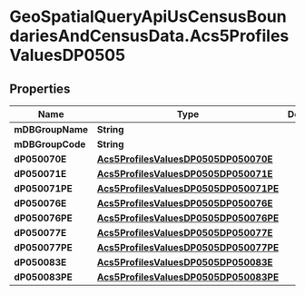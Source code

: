 # GeoSpatialQueryApiUsCensusBoundariesAndCensusData.Acs5ProfilesValuesDP0505

## Properties

Name | Type | Description | Notes
------------ | ------------- | ------------- | -------------
**mDBGroupName** | **String** |  | 
**mDBGroupCode** | **String** |  | 
**dP050070E** | [**Acs5ProfilesValuesDP0505DP050070E**](Acs5ProfilesValuesDP0505DP050070E.md) |  | 
**dP050071E** | [**Acs5ProfilesValuesDP0505DP050071E**](Acs5ProfilesValuesDP0505DP050071E.md) |  | 
**dP050071PE** | [**Acs5ProfilesValuesDP0505DP050071PE**](Acs5ProfilesValuesDP0505DP050071PE.md) |  | 
**dP050076E** | [**Acs5ProfilesValuesDP0505DP050076E**](Acs5ProfilesValuesDP0505DP050076E.md) |  | 
**dP050076PE** | [**Acs5ProfilesValuesDP0505DP050076PE**](Acs5ProfilesValuesDP0505DP050076PE.md) |  | 
**dP050077E** | [**Acs5ProfilesValuesDP0505DP050077E**](Acs5ProfilesValuesDP0505DP050077E.md) |  | 
**dP050077PE** | [**Acs5ProfilesValuesDP0505DP050077PE**](Acs5ProfilesValuesDP0505DP050077PE.md) |  | 
**dP050083E** | [**Acs5ProfilesValuesDP0505DP050083E**](Acs5ProfilesValuesDP0505DP050083E.md) |  | 
**dP050083PE** | [**Acs5ProfilesValuesDP0505DP050083PE**](Acs5ProfilesValuesDP0505DP050083PE.md) |  | 



